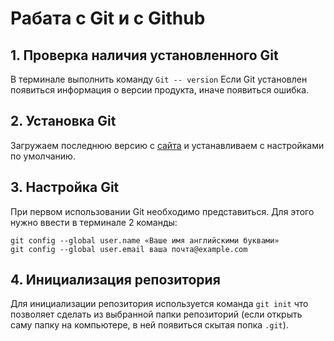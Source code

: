 # Рабата с Git и с Github
## 1. Проверка наличия установленного Git
В терминале выполнить команду  `Git -- version` 
Если Git  установлен появиться информация о версии продукта, иначе появиться ошибка.

## 2. Установка Git
Загружаем последнюю версию с [сайта](https://git-scm.com/downloads)
и устанавливаем с настройками по умолчанию.

## 3. Настройка Git
При первом использовании Git необходимо представиться.
Для этого нужно ввести в терминале 2 команды:
``` 
git config --global user.name «Ваше имя английскими буквами»
git config --global user.email ваша почта@example.com 
```

## 4. Инициализация репозитория
Для инициализации репозитория используется команда `git init` что позволяет сделать из выбранной папки репозиторий (если открыть саму папку на компьютере, в ней появиться скытая попка `.git`).


